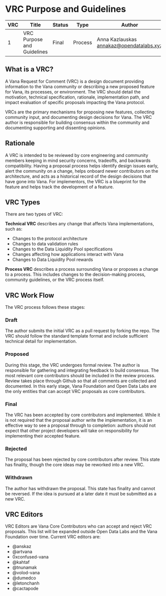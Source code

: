 # VRC Purpose and Guidelines

| VRC | Title | Status | Type | Author | Created |
|-----|--------|--------|------|---------|----------|
| 1 | VRC Purpose and Guidelines | Final | Process | Anna Kazlauskas <annakaz@opendatalabs.xyz> | 2025-1-1 |

## What is a VRC?

A Vana Request for Comment (VRC) is a design document providing information to the Vana community or describing a new proposed feature for Vana, its processes, or environment. The VRC should detail the motivation, technical specification, rationale, implementation path, and impact evaluation of specific proposals impacting the Vana protocol.

VRCs are the primary mechanisms for proposing new features, collecting community input, and documenting design decisions for Vana. The VRC author is responsible for building consensus within the community and documenting supporting and dissenting opinions.

## Rationale

A VRC is intended to be reviewed by core engineering and community members keeping in mind security concerns, tradeoffs, and backwards compatibility. Having a proposal process helps identify design issues early, alert the community on a change, helps onboard newer contributors on the architecture, and acts as a historical record of the design decisions that have gone into Vana. For implementors, the VRC is a blueprint for the feature and helps track the development of a feature.

## VRC Types

There are two types of VRC:

**Technical VRC** describes any change that affects Vana implementations, such as:
- Changes to the protocol architecture
- Changes to data validation rules
- Changes to the Data Liquidity Pool specifications 
- Changes affecting how applications interact with Vana
- Changes to Data Liquidity Pool rewards

**Process VRC** describes a process surrounding Vana or proposes a change to a process. This includes changes to the decision-making process, community guidelines, or the VRC process itself.

## VRC Work Flow

The VRC process follows these stages:

### Draft

The author submits the initial VRC as a pull request by forking the repo. The VRC should follow the standard template format and include sufficient technical detail for implementation.

### Proposed

During this stage, the VRC undergoes formal review. The author is responsible for gathering and integrating feedback to build consensus. The most relevant core contributors should be included in the review process. Review takes place through Github so that all comments are collected and documented. In this early stage, Vana Foundation and Open Data Labs are the only entities that can accept VRC proposals as core contributors.

### Final

The VRC has been accepted by core contributors and implemented. While it is not required that the proposal author write the implementation, it is an effective way to see a proposal through to completion: authors should not expect that other project developers will take on responsibility for implementing their accepted feature.

### Rejected

The proposal has been rejected by core contributors after review. This state has finality, though the core ideas may be reworked into a new VRC.

### Withdrawn

The author has withdrawn the proposal. This state has finality and cannot be reversed. If the idea is pursued at a later date it must be submitted as a new VRC.

## VRC Editors

VRC Editors are Vana Core Contributors who can accept and reject VRC proposals. This list will be expanded outside Open Data Labs and the Vana Foundation over time. Current VRC editors are:

- @anskaz
- @artvana
- 0xconfused-vana
- @kahtaf
- @tnunamak
- @volod-vana
- @dumedco  
- @letonchanh
- @cactapode